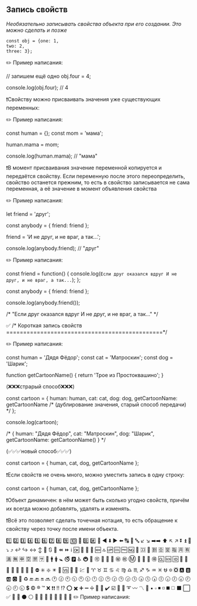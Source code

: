 
## Запись свойств

_Необязательно записывать свойства объекта при его создании. Это можно сделать и позже_

```
const obj = {one: 1,  
two: 2,  
three: 3};
```

✏️ Пример написания:

// запишем ещё одно
obj.four = 4;

console.log(obj.four); // 4 

❗Свойству можно присваивать значения уже существующих переменных:

✏️ Пример написания:

const human = {};
const mom = 'мама';

human.mama = mom;

console.log(human.mama); // "мама"

❗В момент присваивания значение переменной копируется и передаётся свойству. Если переменную после этого переопределить, свойство останется прежним, то есть в свойство записывается не сама переменная, а её значение в момент объявления свойства

✏️ Пример написания:

let friend = 'друг';

const anybody = {
    friend: friend
};

friend = 'И не друг, и не враг, а так...';

console.log(anybody.friend); // "друг"


✏️ Пример написания:

const friend = function() {
  console.log(`Если друг оказался вдруг
И не друг, и не враг, а так...`);
};

const anybody = {
  friend: friend
};

console.log(anybody.friend());

/* "Если друг оказался вдруг
И не друг, и не враг, а так..." */


✅
/* Короткая запись свойств ==============================================*/

✏️ Пример написания: 

const human = 'Дядя Фёдор';
const cat = 'Матроскин';
const dog = 'Шарик';

function getCartoonName() {
  return 'Трое из Простоквашино';
}

(❌❌❌страрый способ❌❌❌)

const cartoon = {
  human: human,
  cat: cat,
  dog: dog,
  getCartoonName: getCartoonName /* (дублирование значения, старый способ передачи) */
};

console.log(cartoon);

/*
{
  human: "Дядя Фёдор",
  cat: "Матроскин",
  dog: "Шарик",
  getCartoonName: getCartoonName()
}
*/ 

(✅✅✅новый способ✅✅✅)

const cartoon = {
  human,
  cat,
  dog,
  getCartoonName
}; 

❗Если свойств не очень много, можно уместить запись в одну строку:

const cartoon = { human, cat, dog, getCartoonName };

❗Объект динамичен: в нём может быть сколько угодно свойств, причём их всегда можно добавлять, удалять и изменять.

❗Всё это позволяет сделать точечная нотация, то есть обращение к свойству через точку после имени объекта.
























1️⃣ 2️⃣ 3️⃣ 4️⃣ 5️⃣ 6️⃣ 7️⃣ 8️⃣ 9️⃣ 🔟 🔢 0️⃣ #️⃣ 🔣 ◀️ ⬇️ ▶️ ⬅️ 🔠 🔡 🔤 ↙️ ↘️ ➡️➡️ ⬆️ ↖️ ↗️ ⏬ ⏫ 🔽 ⤵️ ⤴️ ↩️ ↪️ ↔️ ↕️ 🔼 🔃 🔄 ⏪ ⏩ ℹ️ 🆗 🔀 🔁 🔂 🆕 🔝 🆙 🆒 🆓 🆖 🎦 🈁 📶 🈹 🈴 🈺 🈯 🈷️ 🈶 🈵 🈚 🈸 🈳 🈲 🈂️ 🚻 🚹 🚺 🚼 🚭 🅿️ ♿ 🚇 🛄 🉑 🚾 🚰 🚮 ㊙️ ㊗️ Ⓜ️ 🛂 🛅 🛃 🉐 🆑 🆘 🆔 🚫 🔞 📵 🚯 🚱 🚳 🚷 🚸 ⛔ ✳️ ❇️ ✴️ 💟 🆚 📳 📴 💹 💱 ♈ ♉ ♊ ♋ ♌ ♍ ♎ ♏ ♐ ♑ ♒ ♓ ⛎ 🔯 ❎ 🅰️ 🅱️ 🆎 🅾️ 💠 ♻️ 🔚 🔙 🔛 🔜 🕐 🕜 🕙 🕥 🕚 🕦 🕛 🕧 🕑 🕝 🕒 🕞 🕓 🕟 🕔 🕠 🕕 🕡 🕖 🕢 🕗 🕣 🕘 🕤 💲 ©️ ®️ ™️ ❌ ❗❗ ‼️ ⁉️ ⭕ ✖️ ➕ ➖ ➗ 💮 💯 ✔️ ☑️ 🔘 🔗 ➰ 〰️ 〽️ 🔱 ▪️ ▫️ ◾ ◽ ◼️ ◻️ ⬛ ⬜ ✅ 🔲 🔳 ⚫ ⚪ 🔴 🔵 🔷 🔶 🔹 🔸 🔺 🔻
✏️ Пример написания: